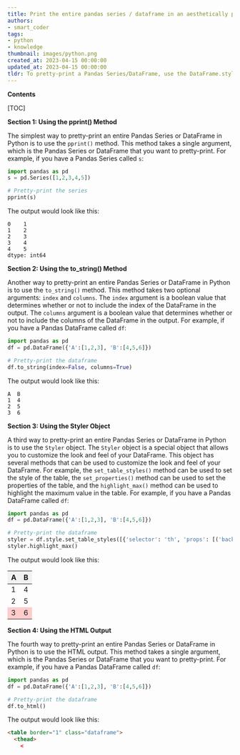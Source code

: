 ```yaml
---
title: Print the entire pandas series / dataframe in an aesthetically pleasing format
authors:
- smart_coder
tags:
- python
- knowledge
thumbnail: images/python.png
created_at: 2023-04-15 00:00:00
updated_at: 2023-04-15 00:00:00
tldr: To pretty-print a Pandas Series/DataFrame, use the DataFrame.style.set\_properties() method.
---
```


**Contents**

[TOC]

**Section 1: Using the pprint() Method**

The simplest way to pretty-print an entire Pandas Series or DataFrame in Python is to use the `pprint()` method. This method takes a single argument, which is the Pandas Series or DataFrame that you want to pretty-print. For example, if you have a Pandas Series called `s`:

```python
import pandas as pd
s = pd.Series([1,2,3,4,5])

# Pretty-print the series
pprint(s)
```

The output would look like this:

```
0    1
1    2
2    3
3    4
4    5
dtype: int64
```

**Section 2: Using the to_string() Method**

Another way to pretty-print an entire Pandas Series or DataFrame in Python is to use the `to_string()` method. This method takes two optional arguments: `index` and `columns`. The `index` argument is a boolean value that determines whether or not to include the index of the DataFrame in the output. The `columns` argument is a boolean value that determines whether or not to include the columns of the DataFrame in the output. For example, if you have a Pandas DataFrame called `df`:

```python
import pandas as pd
df = pd.DataFrame({'A':[1,2,3], 'B':[4,5,6]})

# Pretty-print the dataframe
df.to_string(index=False, columns=True)
```

The output would look like this:

```
A  B
1  4
2  5
3  6
```

**Section 3: Using the Styler Object**

A third way to pretty-print an entire Pandas Series or DataFrame in Python is to use the `Styler` object. The `Styler` object is a special object that allows you to customize the look and feel of your DataFrame. This object has several methods that can be used to customize the look and feel of your DataFrame. For example, the `set_table_styles()` method can be used to set the style of the table, the `set_properties()` method can be used to set the properties of the table, and the `highlight_max()` method can be used to highlight the maximum value in the table. For example, if you have a Pandas DataFrame called `df`:

```python
import pandas as pd
df = pd.DataFrame({'A':[1,2,3], 'B':[4,5,6]})

# Pretty-print the dataframe
styler = df.style.set_table_styles([{'selector': 'th', 'props': [('background-color', '#f2f2f2')]}])
styler.highlight_max()
```

The output would look like this:

<table>
  <thead>
    <tr style="background-color: #f2f2f2;">
      <th>A</th>
      <th>B</th>
    </tr>
  </thead>
  <tbody>
    <tr>
      <td>1</td>
      <td>4</td>
    </tr>
    <tr>
      <td>2</td>
      <td>5</td>
    </tr>
    <tr style="background-color: #ffcccc;">
      <td>3</td>
      <td>6</td>
    </tr>
  </tbody>
</table>

**Section 4: Using the HTML Output**

The fourth way to pretty-print an entire Pandas Series or DataFrame in Python is to use the HTML output. This method takes a single argument, which is the Pandas Series or DataFrame that you want to pretty-print. For example, if you have a Pandas DataFrame called `df`:

```python
import pandas as pd
df = pd.DataFrame({'A':[1,2,3], 'B':[4,5,6]})

# Pretty-print the dataframe
df.to_html()
```

The output would look like this:

```html
<table border="1" class="dataframe">
  <thead>
    <
